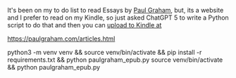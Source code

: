 It's been on my to do list to read Essays by [Paul Graham](https://paulgraham.com/articles.html), but, its a website and I prefer to read on my Kindle, so just asked ChatGPT 5 to write a Python script to do that and then you can [upload to Kindle at ](https://www.amazon.com/sendtokindle)

https://paulgraham.com/articles.html

python3 -m venv venv && source venv/bin/activate && pip install -r requirements.txt && python paulgraham_epub.py
source venv/bin/activate && python paulgraham_epub.py


